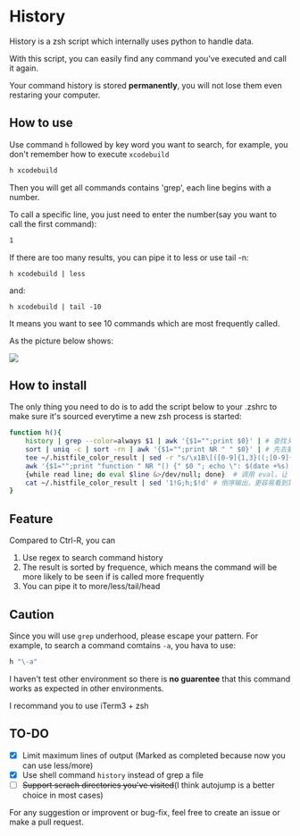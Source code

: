 # History

History is a zsh script which internally uses python to handle data. 

With this script, you can easily find any command you've executed and call it again.

Your command history is stored **permanently**, you will not lose them even restaring your computer.

## How to use

Use command `h` followed by key word you want to search, for example, you don't remember how to execute `xcodebuild`

```bash
h xcodebuild
```

Then you will get all commands contains 'grep', each line begins with a number.

To call a specific line, you just need to enter the number(say you want to call the first command):

```bash
1
```

If there are too many results, you can pipe it to less or use tail -n:

`h xcodebuild | less`

and:

`h xcodebuild | tail -10`

It means you want to see 10 commands which are most frequently called.

As the picture below shows:

![](http://images.bestswifter.com/1479040989.png)

## How to install

The only thing you need to do is to add the script below to your .zshrc to make sure it's sourced everytime a new zsh process is started:

```bash
function h(){
    history | grep --color=always $1 | awk '{$1="";print $0}' | # 查找关键字，去掉左侧的是数字 \
    sort | uniq -c | sort -rn | awk '{$1="";print NR " " $0}' | # 先去重（需要排序）然后根据次数排序，再去掉次数 \
    tee ~/.histfile_color_result | sed -r "s/\x1B\[([0-9]{1,3}((;[0-9]{1,3})*)?)?[m|K]//g" |  # 把带有颜色的结果写入临时文件，然后去除颜色 \
    awk '{$1="";print "function " NR "() {" $0 "; echo \": $(date +%s):0;"$0"\" >> ~/.histfile }"}' | # 构造 function，把 $0 写入到 histfile 中 \
    {while read line; do eval $line &>/dev/null; done}  # 调用 eval，让 function 生效
    cat ~/.histfile_color_result | sed '1!G;h;$!d' # 倒序输出，更容易看到第一条
}
```

## Feature

Compared to Ctrl-R, you can

1. Use regex to search command history
2. The result is sorted by frequence, which means the command will be more likely to be seen if is called more frequently
3. You can pipe it to more/less/tail/head
 
## Caution

Since you will use `grep` underhood, please escape your pattern. For example, to search a command comtains `-a`, you hava to use:

```bash
h "\-a"
```

I haven't test other environment so there is **no guarentee** that this command works as expected in other environments.

I recommand you to use iTerm3 + zsh

## TO-DO

- [x] Limit maximum lines of output (Marked as completed because now you can use less/more)
- [x] Use shell command `history` instead of grep a file
- [ ] ~~Support serach directories you've visited~~(I think autojump is a better choice in most cases)

For any suggestion or improvent or bug-fix, feel free to create an issue or make a pull request.
